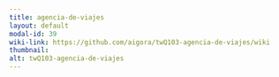 ```yaml
---
title: agencia-de-viajes
layout: default
modal-id: 39
wiki-link: https://github.com/aigora/twQ103-agencia-de-viajes/wiki
thumbnail: 
alt: twQ103-agencia-de-viajes
---
```

